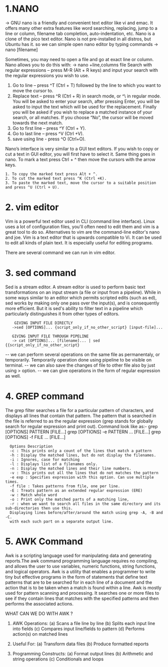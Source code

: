 # 1.NANO
-> GNU nano is a friendly and convenient text editor like vi and emac. 
   It offers many other extra features like word searching, replacing, jump to a line or column, filename tab completion, auto-indentation, etc.
   Nano is a clone of the pico text editor. Nano is not pre-installed in all distros, but Ubuntu has it.
   so we can simple open nano editor by typing commands -> nano [filename]
   
   Sometimes, you may need to open a file and go at exact line or column. Nano allows you to do this with:
   -> nano +line,columns file
   Search with regular expressions – press M-R (Alt + R keys) and input your search with the regular expressions you wish to use.
  1. Go to line – press ^T (Ctrl + T) followed by the line to which you want to move the cursor to.
  2. Replace text – press ^R (Ctrl + R) in search mode, or ^\ in regular mode. You will be asked to enter your search, after pressing Enter, you will be asked to input the text which will be used for the replacement. Finally you will be asked if you wish to replace a matched instance of your search, or all matches. If you choose “No”, the cursor will be moved towards the next match.
  3. Go to first line – press ^Y (Ctrl + Y).
  4. Go to last line – press ^V (Ctrl +V).
  5. save using line - press ^O (Ctrl+O).
  
  Nano’s interface is very similar to a GUI text editors. If you wish to copy or cut a text in GUI editor, you will first have to select it. Same thing goes in nano. To mark a text press Ctrl + ^ then move the cursors with the arrow keys.

    1. To copy the marked text press Alt + ^.
    2. To cut the marked text press ^K (Ctrl +K).
    3. To paste the marked text, move the cursor to a suitable position and press ^U (Ctrl + U).
    
# 2. vim editor
Vim is a powerful text editor used in CLI (command line interface). Linux uses a lot of configuration files, you'll often need to edit them and vim is a great tool to do so.
Alternatives to vim are the command-line editor's nano and joe.
Vim is a text editor that is upwards compatible to Vi. It can be used to edit all kinds of plain text. It is especially useful for editing programs.

There are several command we can run in vim editor.

# 3. sed command
   Sed  is a stream editor.  A stream editor is used to perform basic text transformations on an input stream (a file or input from  a  pipeline).
   While  in  some  ways similar to an editor which permits scripted edits (such as ed), sed works by making only one pass over the input(s),  and
   is consequently more efficient.  But it is sed's ability to filter text in a pipeline which particularly distinguishes it from other  types  of
   editors.
        
        GIVING INPUT FILE DIRECTLY
       ->sed [OPTIONS]... {script_only_if_no_other_script} [input-file]...
       
       GIVING INPUT FILE THROUGH PIPELINE
       -> cat [OPTIONS]... [filename]... | sed {{script_only_if_no_other_script} 
       
   -- we can perform several operations on the same file as permanentaly, or temporarily. Temporarily operation done using pipeline to be visible on terminal.
   -- we can also save the changes of file to other file also by just using > option.
   -- we can give operations in the form of regular expression as well.
   
# 4. GREP command
   The grep filter searches a file for a particular pattern of characters, and displays all lines that contain that pattern. The pattern that is searched in the      file is referred to as the regular expression (grep stands for globally search for regular expression and print out).
   Command look like as:-
       grep [OPTIONS] PATTERN [FILE...]
       grep [OPTIONS] -e PATTERN ... [FILE...]
       grep [OPTIONS] -f FILE ... [FILE...]

              
      Options Description
      -c : This prints only a count of the lines that match a pattern
      -h : Display the matched lines, but do not display the filenames.
      -i : Ignores, case for matching
      -l : Displays list of a filenames only.
      -n : Display the matched lines and their line numbers.
      -v : This prints out all the lines that do not matches the pattern
      -e exp : Specifies expression with this option. Can use multiple times.
      -f file : Takes patterns from file, one per line.
      -E : Treats pattern as an extended regular expression (ERE)
      -w : Match whole word
      -o : Print only the matched parts of a matching line,
      -r : when we want to search all files in the same directory and its sub-directories then use this.
      Displaying lines before/after/around the match using grep -A, -B and -C.
      with each such part on a separate output line.
      
# 5. AWK Command
Awk is a scripting language used for manipulating data and generating reports.The awk command programming language requires no compiling, and allows the user to use variables, numeric functions, string functions, and logical operators.
Awk is a utility that enables a programmer to write tiny but effective programs in the form of statements that define text patterns that are to be searched for in each line of a document and the action that is to be taken when a match is found within a line. Awk is mostly used for pattern scanning and processing. It searches one or more files to see if they contain lines that matches with the specified patterns and then performs the associated actions.

WHAT CAN WE DO WITH AWK ?

1. AWK Operations:
(a) Scans a file line by line
(b) Splits each input line into fields
(c) Compares input line/fields to pattern
(d) Performs action(s) on matched lines

2. Useful For:
(a) Transform data files
(b) Produce formatted reports

3. Programming Constructs:
(a) Format output lines
(b) Arithmetic and string operations
(c) Conditionals and loops


      
      
       


